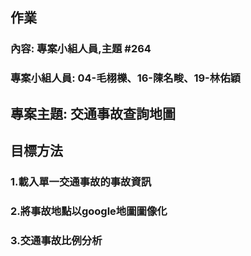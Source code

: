 ## 作業 
### 內容: 專案小組人員,主題 #264
### 專案小組人員: 04-毛栩櫟、16-陳名畯、19-林佑穎

## 專案主題: 交通事故查詢地圖

## 目標方法
### 1.載入單一交通事故的事故資訊
### 2.將事故地點以google地圖圖像化
### 3.交通事故比例分析
